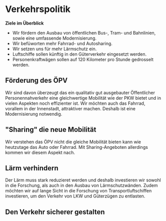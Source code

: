 # Verkehrspolitik

__Ziele im Überblick__

+ Wir fördern den Ausbau von öffentlichen Bus-, Tram- und Bahnlinien, sowie eine umfassende Modernisierung.
+ Wir befüworten mehr Fahrrad- und Autosharing.
+ Wir setzen uns für mehr Lärmschutz ein.
+ Luftschiffe sollen künftig in den Güterverkehr eingesetzt werden.
+ Personenkraftwägen sollen auf 120 Kilometer pro Stunde gedrosselt werden.

## Förderung des ÖPV

Wir sind davon überzeugt das ein qualitativ gut ausgebauter Öffentlicher Personennahverkehr eine gleichwertige Mobilität wie der PKW bietet und in vielen Aspekten noch effizienter ist. Wir möchten auch das Fahrrad, vorallem in der Innenstadt, attraktiver machen. Deshalb ist eine Modernisierung notwendig. 

## "Sharing" die neue Mobilität

Wir verstehen das ÖPV nicht die gleiche Mobilität bieten kann wie heutzutage das Auto oder Fahrrad. Mit Sharing-Angeboten allerdings kommen wir diesem Aspekt nach. 

## Lärm verhindern

Der Lärm muss stark reduzieret werden und deshalb investieren wir sowohl in die Forschung, als auch in den Ausbau von Lärmschutzwänden. Zudem möchten wir auf lange Sicht in die Forschung von Transportluftschiffen investieren, um den Verkehr von LKW und Güterzügen zu entlasten. 

## Den Verkehr sicherer gestalten